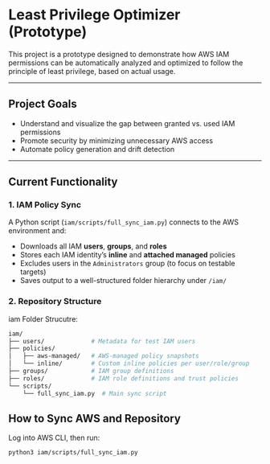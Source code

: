# Least Privilege Optimizer (Prototype)

This project is a prototype designed to demonstrate how AWS IAM permissions can be automatically analyzed and optimized to follow the principle of least privilege, based on actual usage.

---

## Project Goals

- Understand and visualize the gap between granted vs. used IAM permissions
- Promote security by minimizing unnecessary AWS access
- Automate policy generation and drift detection

---

## Current Functionality

### 1. IAM Policy Sync

A Python script (`iam/scripts/full_sync_iam.py`) connects to the AWS environment and:

- Downloads all IAM **users**, **groups**, and **roles**
- Stores each IAM identity’s **inline** and **attached managed** policies
- Excludes users in the `Administrators` group (to focus on testable targets)
- Saves output to a well-structured folder hierarchy under `/iam/`

### 2. Repository Structure

iam Folder Strucutre:
```bash
iam/
├── users/             # Metadata for test IAM users
├── policies/
│   ├── aws-managed/   # AWS-managed policy snapshots
│   └── inline/        # Custom inline policies per user/role/group
├── groups/            # IAM group definitions
├── roles/             # IAM role definitions and trust policies
└── scripts/
    └── full_sync_iam.py  # Main sync script
```

## How to Sync AWS and Repository

Log into AWS CLI, then run:

```bash
python3 iam/scripts/full_sync_iam.py
```
